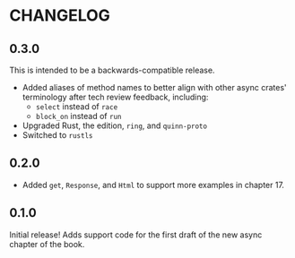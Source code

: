 # CHANGELOG

## 0.3.0

This is intended to be a backwards-compatible release.

- Added aliases of method names to better align with other async crates' terminology after tech
  review feedback, including:
  - `select` instead of `race`
  - `block_on` instead of `run`
- Upgraded Rust, the edition, `ring`, and `quinn-proto`
- Switched to `rustls`


## 0.2.0

- Added `get`, `Response`, and `Html` to support more examples in chapter 17.

## 0.1.0

Initial release! Adds support code for the first draft of the new async chapter of the book.
